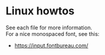 # Linux howtos
See each file for more information.  
For a nice monospaced font, see this:  
  - https://input.fontbureau.com/
